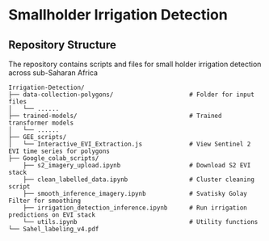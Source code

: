# Smallholder Irrigation Detection

## Repository Structure

The repository contains scripts and files for small holder irrigation detection across sub-Saharan Africa

```
Irrigation-Detection/
├── data-collection-polygons/                     # Folder for input files
│   └── ...... 
├── trained-models/                               # Trained transformer models
│   └── ......                   
├── GEE_scripts/                                  
│   └── Interactive_EVI_Extraction.js             # View Sentinel 2 EVI time series for polygons    
├── Google_colab_scripts/
    ├── s2_imagery_upload.ipynb                   # Download S2 EVI stack
    ├── clean_labelled_data.ipynb                 # Cluster cleaning script
    ├── smooth_inference_imagery.ipynb            # Svatisky Golay Filter for smoothing 
    ├── irrigation_detection_inference.ipynb      # Run irrigation predictions on EVI stack
    └── utils.ipynb                               # Utility functions
└── Sahel_labeling_v4.pdf
```

